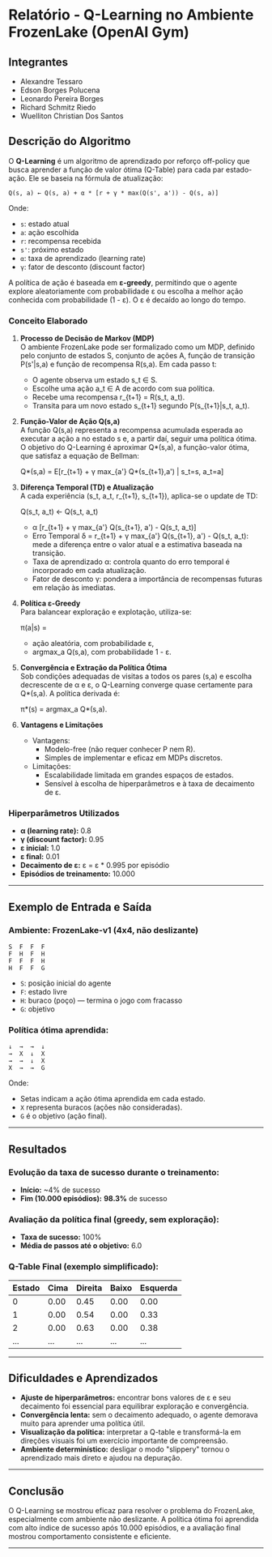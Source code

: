 
# Relatório - Q-Learning no Ambiente FrozenLake (OpenAI Gym)

## Integrantes
- Alexandre Tessaro
- Edson Borges Polucena
- Leonardo Pereira Borges
- Richard Schmitz Riedo
- Wuelliton Christian Dos Santos

## Descrição do Algoritmo

O **Q-Learning** é um algoritmo de aprendizado por reforço off-policy que busca aprender a função de valor ótima (Q-Table) para cada par estado-ação. Ele se baseia na fórmula de atualização:

```
Q(s, a) ← Q(s, a) + α * [r + γ * max(Q(s', a')) - Q(s, a)]
```

Onde:
- `s`: estado atual  
- `a`: ação escolhida  
- `r`: recompensa recebida  
- `s'`: próximo estado  
- `α`: taxa de aprendizado (learning rate)  
- `γ`: fator de desconto (discount factor)

A política de ação é baseada em **ε-greedy**, permitindo que o agente explore aleatoriamente com probabilidade ε ou escolha a melhor ação conhecida com probabilidade (1 - ε). O ε é decaído ao longo do tempo.

### Conceito Elaborado

1. **Processo de Decisão de Markov (MDP)**  
   O ambiente FrozenLake pode ser formalizado como um MDP, definido pelo conjunto de estados S, conjunto de ações A, função de transição P(s'|s,a) e função de recompensa R(s,a). Em cada passo t:
    
    - O agente observa um estado s_t ∈ S.
    - Escolhe uma ação a_t ∈ A de acordo com sua política.
    - Recebe uma recompensa r_{t+1} = R(s_t, a_t).
    - Transita para um novo estado s_{t+1} segundo P(s_{t+1}|s_t, a_t).

2. **Função-Valor de Ação Q(s,a)**  
   A função Q(s,a) representa a recompensa acumulada esperada ao executar a ação a no estado s e, a partir daí, seguir uma política ótima. O objetivo do Q-Learning é aproximar Q*(s,a), a função-valor ótima, que satisfaz a equação de Bellman:

    Q*(s,a) = E[r_{t+1} + γ max_{a'} Q*(s_{t+1},a') | s_t=s, a_t=a]

3. **Diferença Temporal (TD) e Atualização**  
   A cada experiência (s_t, a_t, r_{t+1}, s_{t+1}), aplica-se o update de TD:

    Q(s_t, a_t) ← Q(s_t, a_t)
      + α [r_{t+1} + γ max_{a'} Q(s_{t+1}, a') - Q(s_t, a_t)]

   - Erro Temporal δ = r_{t+1} + γ max_{a'} Q(s_{t+1}, a') - Q(s_t, a_t): mede a diferença entre o valor atual e a estimativa baseada na transição.
   - Taxa de aprendizado α: controla quanto do erro temporal é incorporado em cada atualização.
   - Fator de desconto γ: pondera a importância de recompensas futuras em relação às imediatas.

4. **Política ε-Greedy**  
   Para balancear exploração e explotação, utiliza-se:

    π(a|s) =
      - ação aleatória, com probabilidade ε,
      - argmax_a Q(s,a), com probabilidade 1 - ε.

5. **Convergência e Extração da Política Ótima**  
   Sob condições adequadas de visitas a todos os pares (s,a) e escolha decrescente de α e ε, o Q-Learning converge quase certamente para Q*(s,a). A política derivada é:

    π*(s) = argmax_a Q*(s,a).

6. **Vantagens e Limitações**  
   - Vantagens:
     - Modelo-free (não requer conhecer P nem R).
     - Simples de implementar e eficaz em MDPs discretos.
   - Limitações:
     - Escalabilidade limitada em grandes espaços de estados.
     - Sensível à escolha de hiperparâmetros e à taxa de decaimento de ε.

### Hiperparâmetros Utilizados
- **α (learning rate):** 0.8  
- **γ (discount factor):** 0.95  
- **ε inicial:** 1.0  
- **ε final:** 0.01  
- **Decaimento de ε:** ε = ε * 0.995 por episódio  
- **Episódios de treinamento:** 10.000

---

## Exemplo de Entrada e Saída

### Ambiente: FrozenLake-v1 (4x4, não deslizante)
```
S  F  F  F  
F  H  F  H  
F  F  F  H  
H  F  F  G  
```
- `S`: posição inicial do agente  
- `F`: estado livre  
- `H`: buraco (poço) — termina o jogo com fracasso  
- `G`: objetivo

### Política ótima aprendida:
```
↓  →  →  ↓  
→  X  ↓  X  
→  →  ↓  X  
X  →  →  G  
```

Onde:
- Setas indicam a ação ótima aprendida em cada estado.  
- `X` representa buracos (ações não consideradas).  
- `G` é o objetivo (ação final).

---

## Resultados

### Evolução da taxa de sucesso durante o treinamento:
- **Início:** ~4% de sucesso
- **Fim (10.000 episódios):** **98.3%** de sucesso

### Avaliação da política final (greedy, sem exploração):
- **Taxa de sucesso:** 100%
- **Média de passos até o objetivo:** 6.0

### Q-Table Final (exemplo simplificado):

| Estado | Cima | Direita | Baixo | Esquerda |
|--------|------|---------|-------|----------|
| 0      | 0.00 | 0.45    | 0.00  | 0.00     |
| 1      | 0.00 | 0.54    | 0.00  | 0.33     |
| 2      | 0.00 | 0.63    | 0.00  | 0.38     |
| ...    | ...  | ...     | ...   | ...      |

---

## Dificuldades e Aprendizados

- **Ajuste de hiperparâmetros:** encontrar bons valores de ε e seu decaimento foi essencial para equilibrar exploração e convergência.
- **Convergência lenta:** sem o decaimento adequado, o agente demorava muito para aprender uma política útil.
- **Visualização da política:** interpretar a Q-table e transformá-la em direções visuais foi um exercício importante de compreensão.
- **Ambiente determinístico:** desligar o modo "slippery" tornou o aprendizado mais direto e ajudou na depuração.

---

## Conclusão

O Q-Learning se mostrou eficaz para resolver o problema do FrozenLake, especialmente com ambiente não deslizante. A política ótima foi aprendida com alto índice de sucesso após 10.000 episódios, e a avaliação final mostrou comportamento consistente e eficiente.

---
